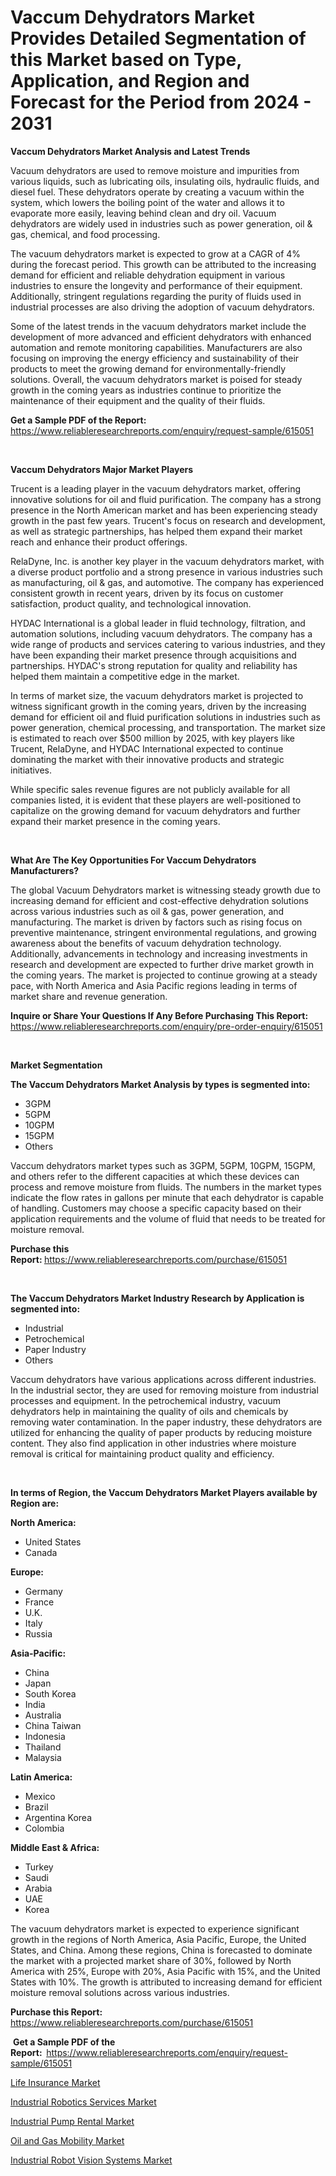 <p><h1>Vaccum Dehydrators Market Provides Detailed Segmentation of this Market based on Type, Application, and Region and Forecast for the Period from 2024 - 2031</h1></p><p><strong>Vaccum Dehydrators Market Analysis and Latest Trends</strong></p>
<p><p>Vacuum dehydrators are used to remove moisture and impurities from various liquids, such as lubricating oils, insulating oils, hydraulic fluids, and diesel fuel. These dehydrators operate by creating a vacuum within the system, which lowers the boiling point of the water and allows it to evaporate more easily, leaving behind clean and dry oil. Vacuum dehydrators are widely used in industries such as power generation, oil & gas, chemical, and food processing.</p><p>The vacuum dehydrators market is expected to grow at a CAGR of 4% during the forecast period. This growth can be attributed to the increasing demand for efficient and reliable dehydration equipment in various industries to ensure the longevity and performance of their equipment. Additionally, stringent regulations regarding the purity of fluids used in industrial processes are also driving the adoption of vacuum dehydrators.</p><p>Some of the latest trends in the vacuum dehydrators market include the development of more advanced and efficient dehydrators with enhanced automation and remote monitoring capabilities. Manufacturers are also focusing on improving the energy efficiency and sustainability of their products to meet the growing demand for environmentally-friendly solutions. Overall, the vacuum dehydrators market is poised for steady growth in the coming years as industries continue to prioritize the maintenance of their equipment and the quality of their fluids.</p></p>
<p><strong>Get a Sample PDF of the Report:&nbsp;</strong> <a href="https://www.reliableresearchreports.com/enquiry/request-sample/615051">https://www.reliableresearchreports.com/enquiry/request-sample/615051</a></p>
<p>&nbsp;</p>
<p><strong>Vaccum Dehydrators Major Market Players</strong></p>
<p><p>Trucent is a leading player in the vacuum dehydrators market, offering innovative solutions for oil and fluid purification. The company has a strong presence in the North American market and has been experiencing steady growth in the past few years. Trucent's focus on research and development, as well as strategic partnerships, has helped them expand their market reach and enhance their product offerings.</p><p>RelaDyne, Inc. is another key player in the vacuum dehydrators market, with a diverse product portfolio and a strong presence in various industries such as manufacturing, oil & gas, and automotive. The company has experienced consistent growth in recent years, driven by its focus on customer satisfaction, product quality, and technological innovation.</p><p>HYDAC International is a global leader in fluid technology, filtration, and automation solutions, including vacuum dehydrators. The company has a wide range of products and services catering to various industries, and they have been expanding their market presence through acquisitions and partnerships. HYDAC's strong reputation for quality and reliability has helped them maintain a competitive edge in the market.</p><p>In terms of market size, the vacuum dehydrators market is projected to witness significant growth in the coming years, driven by the increasing demand for efficient oil and fluid purification solutions in industries such as power generation, chemical processing, and transportation. The market size is estimated to reach over $500 million by 2025, with key players like Trucent, RelaDyne, and HYDAC International expected to continue dominating the market with their innovative products and strategic initiatives.</p><p>While specific sales revenue figures are not publicly available for all companies listed, it is evident that these players are well-positioned to capitalize on the growing demand for vacuum dehydrators and further expand their market presence in the coming years.</p></p>
<p>&nbsp;</p>
<p><strong>What Are The Key Opportunities For Vaccum Dehydrators Manufacturers?</strong></p>
<p><p>The global Vacuum Dehydrators market is witnessing steady growth due to increasing demand for efficient and cost-effective dehydration solutions across various industries such as oil & gas, power generation, and manufacturing. The market is driven by factors such as rising focus on preventive maintenance, stringent environmental regulations, and growing awareness about the benefits of vacuum dehydration technology. Additionally, advancements in technology and increasing investments in research and development are expected to further drive market growth in the coming years. The market is projected to continue growing at a steady pace, with North America and Asia Pacific regions leading in terms of market share and revenue generation.</p></p>
<p><strong>Inquire or Share Your Questions If Any Before Purchasing This Report:</strong> <a href="https://www.reliableresearchreports.com/enquiry/pre-order-enquiry/615051">https://www.reliableresearchreports.com/enquiry/pre-order-enquiry/615051</a></p>
<p>&nbsp;</p>
<p><strong>Market Segmentation</strong></p>
<p><strong>The Vaccum Dehydrators Market Analysis by types is segmented into:</strong></p>
<p><ul><li>3GPM</li><li>5GPM</li><li>10GPM</li><li>15GPM</li><li>Others</li></ul></p>
<p><p>Vaccum dehydrators market types such as 3GPM, 5GPM, 10GPM, 15GPM, and others refer to the different capacities at which these devices can process and remove moisture from fluids. The numbers in the market types indicate the flow rates in gallons per minute that each dehydrator is capable of handling. Customers may choose a specific capacity based on their application requirements and the volume of fluid that needs to be treated for moisture removal.</p></p>
<p><strong>Purchase this Report:&nbsp;</strong><a href="https://www.reliableresearchreports.com/purchase/615051">https://www.reliableresearchreports.com/purchase/615051</a></p>
<p>&nbsp;</p>
<p><strong>The Vaccum Dehydrators Market Industry Research by Application is segmented into:</strong></p>
<p><ul><li>Industrial</li><li>Petrochemical</li><li>Paper Industry</li><li>Others</li></ul></p>
<p><p>Vaccum dehydrators have various applications across different industries. In the industrial sector, they are used for removing moisture from industrial processes and equipment. In the petrochemical industry, vacuum dehydrators help in maintaining the quality of oils and chemicals by removing water contamination. In the paper industry, these dehydrators are utilized for enhancing the quality of paper products by reducing moisture content. They also find application in other industries where moisture removal is critical for maintaining product quality and efficiency.</p></p>
<p>&nbsp;</p>
<p><strong>In terms of Region, the Vaccum Dehydrators Market Players available by Region are:</strong></p>
<p>
    <p> <strong> North America: </strong>
        <ul>
            <li>United States</li>
            <li>Canada</li>
        </ul>
        </p> 
    <p> <strong> Europe: </strong>
        <ul>
            <li>Germany</li>
            <li>France</li>
            <li>U.K.</li>
            <li>Italy</li>
            <li>Russia</li>
        </ul>
        </p> 
    <p> <strong> Asia-Pacific: </strong>
        <ul>
            <li>China</li>
            <li>Japan</li>
            <li>South Korea</li>
            <li>India</li>
            <li>Australia</li>
            <li>China Taiwan</li>
            <li>Indonesia</li>
            <li>Thailand</li>
            <li>Malaysia</li>
        </ul>
        </p> 
    <p> <strong> Latin America: </strong>
        <ul>
            <li>Mexico</li>
            <li>Brazil</li>
            <li>Argentina Korea</li>
            <li>Colombia</li>
        </ul>
        </p> 
    <p> <strong> Middle East & Africa: </strong>
        <ul>
            <li>Turkey</li>
            <li>Saudi</li>
            <li>Arabia</li>
            <li>UAE</li>
            <li>Korea</li>
        </ul>
    </p>
    </p>
<p><p>The vacuum dehydrators market is expected to experience significant growth in the regions of North America, Asia Pacific, Europe, the United States, and China. Among these regions, China is forecasted to dominate the market with a projected market share of 30%, followed by North America with 25%, Europe with 20%, Asia Pacific with 15%, and the United States with 10%. The growth is attributed to increasing demand for efficient moisture removal solutions across various industries.</p></p>
<p><strong>Purchase this Report: </strong><a href="https://www.reliableresearchreports.com/purchase/615051">https://www.reliableresearchreports.com/purchase/615051</a></p>
<p>&nbsp;<strong>Get a Sample PDF of the Report:&nbsp;&nbsp;</strong><a href="https://www.reliableresearchreports.com/enquiry/request-sample/615051">https://www.reliableresearchreports.com/enquiry/request-sample/615051</a></p>
<p><strong></strong></p>
<p><p><a href="https://medium.com/@marcellakin2023/life-insurance-market-insights-into-market-cagr-market-trends-and-growth-strategies-e395c291580e">Life Insurance Market</a></p><p><a href="https://medium.com/@joycelucas56/industrial-robotics-services-market-size-reveals-the-best-marketing-channels-in-global-industry-abd3d59bb67b">Industrial Robotics Services Market</a></p><p><a href="https://medium.com/@joycelucas56/industrial-pump-rental-nbsp-market-focuses-on-market-share-size-and-projected-forecast-till-2031-293e1c61cfb9">Industrial Pump Rental Market</a></p><p><a href="https://medium.com/@susanwest38/oil-and-gas-mobility-market-analysis-and-sze-forecasted-for-period-from-2024-to-2031-4ed50321b340">Oil and Gas Mobility Market</a></p><p><a href="https://medium.com/@joycelucas56/industrial-robot-vision-systems-market-size-cagr-trends-2024-2030-fb8893d1db27">Industrial Robot Vision Systems Market</a></p></p>